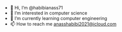 - 👋 Hi, I’m @habibianass71
- 👀 I’m interested in computer science 
- 🌱 I’m currently learning computer engineering 
- 📫 How to reach me anasshabibi2021@icloud.com

<!---
habibianass71/habibianass71 is a ✨ special ✨ repository because its `README.md` (this file) appears on your GitHub profile.
You can click the Preview link to take a look at your changes.
--->
